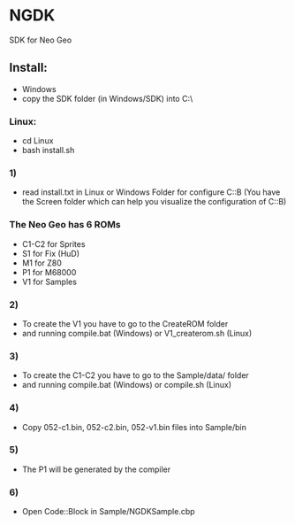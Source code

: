 # NGDK
SDK for Neo Geo

## Install:
- Windows
- copy the SDK folder (in Windows/SDK) into C:\

### Linux:
- cd Linux
- bash install.sh

### 1)
- read install.txt in Linux or Windows Folder for configure C::B (You have the Screen folder which can help you visualize the configuration of C::B)

### The Neo Geo has 6 ROMs
- C1-C2 for Sprites
- S1 for Fix (HuD)
- M1 for Z80
- P1 for M68000
- V1 for Samples

### 2)
- To create the V1 you have to go to the CreateROM folder
- and running compile.bat (Windows) or V1_createrom.sh (Linux)

### 3)
- To create the C1-C2 you have to go to the Sample/data/ folder
- and running compile.bat (Windows) or compile.sh (Linux)

### 4)
- Copy 052-c1.bin, 052-c2.bin, 052-v1.bin files into Sample/bin

### 5)
- The P1 will be generated by the compiler

### 6)
- Open Code::Block in Sample/NGDKSample.cbp

